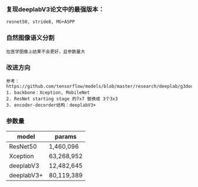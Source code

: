 ### 复现deeplabV3论文中的最强版本：
    resnet50, stride8, MG+ASPP

### 自然图像语义分割
    在医学图像上结果不会更好，且参数量大

### 改进方向
    参考：https://github.com/tensorflow/models/blob/master/research/deeplab/g3doc/model_zoo.md
    1. backbone：Xception, MobileNet
    2. ResNet starting stage 的7x7 替换成 3个3x3
    3. encoder-decorder结构：deeplabV3+


### 参数量
|  model  |  params  |
|  -----  |  ------  |
| ResNet50  | 1,460,096 |
| Xception  | 63,268,952 |
| deeplabV3  | 12,482,645 |
| deeplabV3+  | 80,119,389 |